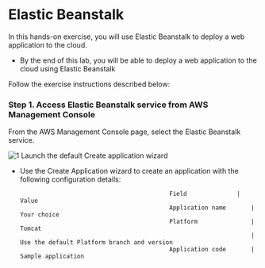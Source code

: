 # Elastic Beanstalk

In this hands-on exercise, you will use Elastic Beanstalk to deploy a web application to the cloud.

* By the end of this lab, you will be able to deploy a web application to the cloud using Elastic Beanstalk

Follow the exercise instructions described below:

### Step 1. Access Elastic Beanstalk service from AWS Management Console

From the AWS Management Console page, select the Elastic Beanstalk service.
            
 ![1](https://user-images.githubusercontent.com/94189602/221556080-22ced200-9ba5-4d7d-9769-0dc1925cab5f.PNG)
                        Launch the default Create application wizard

* Use the Create Application wizard to create an application with the following configuration details:

                                                Field	           |             Value
                                                Application name       |            Your choice
                                                Platform	           |            Tomcat
                                                                       |             Use the default Platform branch and version
                                                Application code       |             Sample application
